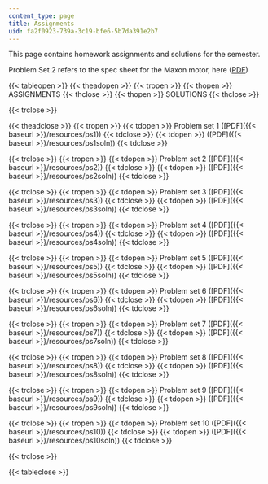 ```yaml
---
content_type: page
title: Assignments
uid: fa2f0923-739a-3c19-bfe6-5b7da391e2b7
---
```


This page contains homework assignments and solutions for the semester.

Problem Set 2 refers to the spec sheet for the Maxon motor, here ([PDF](http://www.maxonmotor.com/medias/sys_master/8804419338270/DC-Das-wichtigste-ueber-maxonmotoren_11_DE-EN_ES_036-1.pdf))

{{< tableopen >}}
{{< theadopen >}}
{{< tropen >}}
{{< thopen >}}
ASSIGNMENTS
{{< thclose >}}
{{< thopen >}}
SOLUTIONS
{{< thclose >}}

{{< trclose >}}

{{< theadclose >}}
{{< tropen >}}
{{< tdopen >}}
Problem set 1 ([PDF]({{< baseurl >}}/resources/ps1))
{{< tdclose >}}
{{< tdopen >}}
([PDF]({{< baseurl >}}/resources/ps1soln))
{{< tdclose >}}

{{< trclose >}}
{{< tropen >}}
{{< tdopen >}}
Problem set 2 ([PDF]({{< baseurl >}}/resources/ps2))
{{< tdclose >}}
{{< tdopen >}}
([PDF]({{< baseurl >}}/resources/ps2soln))
{{< tdclose >}}

{{< trclose >}}
{{< tropen >}}
{{< tdopen >}}
Problem set 3 ([PDF]({{< baseurl >}}/resources/ps3))
{{< tdclose >}}
{{< tdopen >}}
([PDF]({{< baseurl >}}/resources/ps3soln))
{{< tdclose >}}

{{< trclose >}}
{{< tropen >}}
{{< tdopen >}}
Problem set 4 ([PDF]({{< baseurl >}}/resources/ps4))
{{< tdclose >}}
{{< tdopen >}}
([PDF]({{< baseurl >}}/resources/ps4soln))
{{< tdclose >}}

{{< trclose >}}
{{< tropen >}}
{{< tdopen >}}
Problem set 5 ([PDF]({{< baseurl >}}/resources/ps5))
{{< tdclose >}}
{{< tdopen >}}
([PDF]({{< baseurl >}}/resources/ps5soln))
{{< tdclose >}}

{{< trclose >}}
{{< tropen >}}
{{< tdopen >}}
Problem set 6 ([PDF]({{< baseurl >}}/resources/ps6))
{{< tdclose >}}
{{< tdopen >}}
([PDF]({{< baseurl >}}/resources/ps6soln))
{{< tdclose >}}

{{< trclose >}}
{{< tropen >}}
{{< tdopen >}}
Problem set 7 ([PDF]({{< baseurl >}}/resources/ps7))
{{< tdclose >}}
{{< tdopen >}}
([PDF]({{< baseurl >}}/resources/ps7soln))
{{< tdclose >}}

{{< trclose >}}
{{< tropen >}}
{{< tdopen >}}
Problem set 8 ([PDF]({{< baseurl >}}/resources/ps8))
{{< tdclose >}}
{{< tdopen >}}
([PDF]({{< baseurl >}}/resources/ps8soln))
{{< tdclose >}}

{{< trclose >}}
{{< tropen >}}
{{< tdopen >}}
Problem set 9 ([PDF]({{< baseurl >}}/resources/ps9))
{{< tdclose >}}
{{< tdopen >}}
([PDF]({{< baseurl >}}/resources/ps9soln))
{{< tdclose >}}

{{< trclose >}}
{{< tropen >}}
{{< tdopen >}}
Problem set 10 ([PDF]({{< baseurl >}}/resources/ps10))
{{< tdclose >}}
{{< tdopen >}}
([PDF]({{< baseurl >}}/resources/ps10soln))
{{< tdclose >}}

{{< trclose >}}

{{< tableclose >}}
